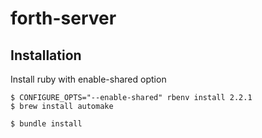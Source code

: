 # forth-server

## Installation

Install ruby with enable-shared option
```shell
$ CONFIGURE_OPTS="--enable-shared" rbenv install 2.2.1
$ brew install automake
```

```shell
$ bundle install
```
